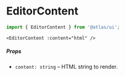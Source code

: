 # EditorContent
```ts
import { EditorContent } from '@atlas/ui';
```

```vue
<EditorContent :content="html" />
```

##### Props

- `content: string` – HTML string to render.


